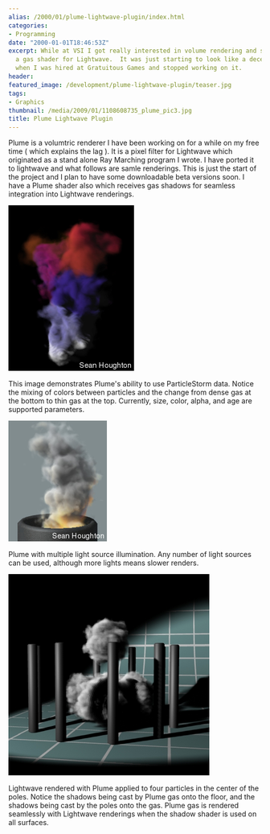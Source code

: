 ```yaml
---
alias: /2000/01/plume-lightwave-plugin/index.html
categories:
- Programming
date: "2000-01-01T18:46:53Z"
excerpt: While at VSI I got really interested in volume rendering and started writing
  a gas shader for Lightwave.  It was just starting to look like a decent product
  when I was hired at Gratuitous Games and stopped working on it.
header:
featured_image: /development/plume-lightwave-plugin/teaser.jpg
tags:
- Graphics
thumbnail: /media/2009/01/1108608735_plume_pic3.jpg
title: Plume Lightwave Plugin
---
```

Plume is a volumtric renderer I have been working on for a while on my free time ( which explains the lag ). It is a pixel filter for Lightwave which originated as a stand alone Ray Marching program I wrote. I have ported it to lightwave and what follows are samle renderings. This is just the start of the project and I plan to have some downloadable beta versions soon. I have a Plume shader also which receives gas shadows for seamless integration into Lightwave renderings.

![](1108608684_plume_pic1.jpg)

This image demonstrates Plume's ability to use ParticleStorm data. Notice the mixing of colors between particles and the change from dense gas at the bottom to thin gas at the top. Currently, size, color, alpha, and age are supported parameters.

![](1108608704_plume_pic2.jpg)

Plume with multiple light source illumination. Any number of light sources can be used, although more lights means slower renders.

![](1108608735_plume_pic3.jpg)

Lightwave rendered with Plume applied to four particles in the center of the poles. Notice the shadows being cast by Plume gas onto the floor, and the shadows being cast by the poles onto the gas. Plume gas is rendered seamlessly with Lightwave renderings when the shadow shader is used on all surfaces.

